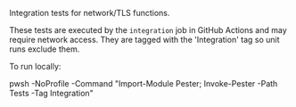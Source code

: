 Integration tests for network/TLS functions.

These tests are executed by the `integration` job in GitHub Actions and may require network access. They are tagged with the 'Integration' tag so unit runs exclude them.

To run locally:

pwsh -NoProfile -Command "Import-Module Pester; Invoke-Pester -Path Tests -Tag Integration"
